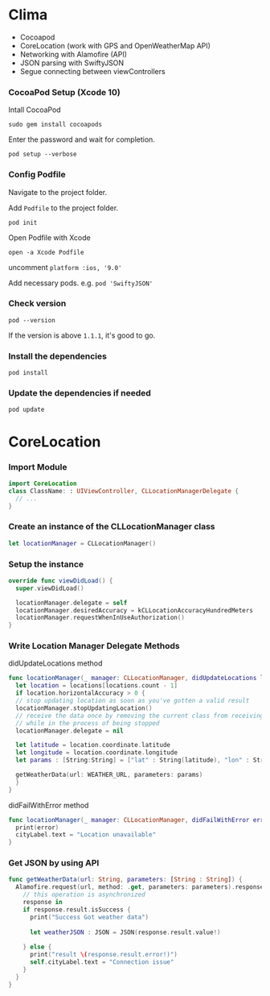 # Clima


- Cocoapod
- CoreLocation (work with GPS and OpenWeatherMap API)
- Networking with Alamofire (API)
- JSON parsing with SwiftyJSON
- Segue connecting between viewControllers

### CocoaPod Setup (Xcode 10)
Intall CocoaPod

```
sudo gem install cocoapods
```
Enter the password and wait for completion.

```
pod setup --verbose
```

### Config Podfile

Navigate to the project folder.

Add ```Podfile``` to the project folder.
```
pod init
```

Open Podfile with Xcode
```
open -a Xcode Podfile
```

uncomment ```platform :ios, '9.0'```

Add necessary pods. e.g. ```pod 'SwiftyJSON'```



### Check version
```
pod --version
```
If the version is above ```1.1.1```, it's good to go.


### Install the dependencies
```
pod install
```

### Update the dependencies if needed
```
pod update
```


# CoreLocation

### Import Module 
```swift
import CoreLocation
class ClassName: : UIViewController, CLLocationManagerDelegate {
  // ...
}
```
### Create an instance of the CLLocationManager class
```swift
let locationManager = CLLocationManager()
```

### Setup the instance
```swift
override func viewDidLoad() {
  super.viewDidLoad()

  locationManager.delegate = self
  locationManager.desiredAccuracy = kCLLocationAccuracyHundredMeters
  locationManager.requestWhenInUseAuthorization()
}
```

### Write Location Manager Delegate Methods

didUpdateLocations method
```swift
func locationManager(_ manager: CLLocationManager, didUpdateLocations locations: [CLLocation]) {
  let location = locations[locations.count - 1]
  if location.horizontalAccuracy > 0 {
  // stop updating location as soon as you've gotten a valid result
  locationManager.stopUpdatingLocation()
  // receive the data once by removing the current class from receiving messages from the location
  // while in the process of being stopped
  locationManager.delegate = nil

  let latitude = location.coordinate.latitude
  let longitude = location.coordinate.longitude
  let params : [String:String] = ["lat" : String(latitude), "lon" : String(longitude), "appid" : APP_ID]

  getWeatherData(url: WEATHER_URL, parameters: params)
  }
}
```

didFailWithError method
```swift
func locationManager(_ manager: CLLocationManager, didFailWithError error: Error) {
  print(error)
  cityLabel.text = "Location unavailable"
}
```

### Get JSON by using API
```swift
func getWeatherData(url: String, parameters: [String : String]) {
  Alamofire.request(url, method: .get, parameters: parameters).responseJSON {
    // this operation is asynchronized
    response in
    if response.result.isSuccess {
      print("Success Got weather data")
      
      let weatherJSON : JSON = JSON(response.result.value!)
    
    } else {
      print("result \(response.result.error!)")
      self.cityLabel.text = "Connection issue"
    }
  }
}
```

